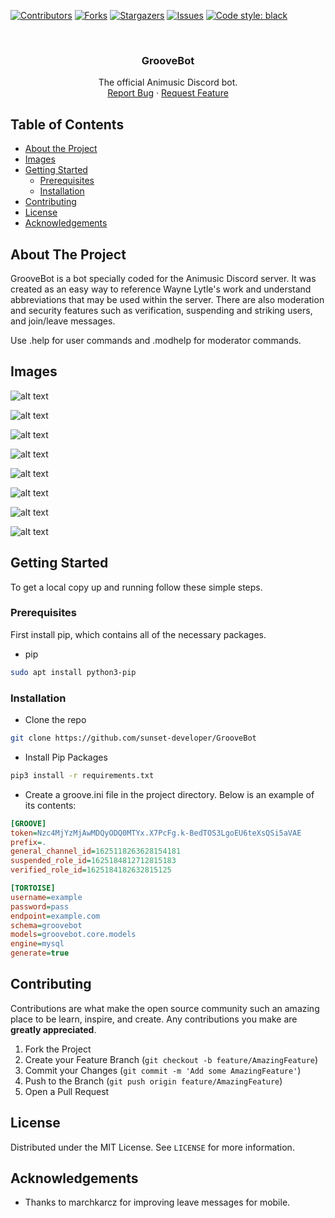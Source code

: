 <!--
*** Thanks for checking out this README Template. If you have a suggestion that would
*** make this better, please fork the repo and create a pull request or simply open
*** an issue with the tag "enhancement".
*** Thanks again! Now go create something AMAZING! :D
***
***
***
*** To avoid retyping too much info. Do a search and replace for the following:
*** github_username, repo_name, twitter_handle, email
-->





<!-- PROJECT SHIELDS -->
<!--
*** I'm using markdown "reference style" links for readability.
*** Reference links are enclosed in brackets [ ] instead of parentheses ( ).
*** See the bottom of this document for the declaration of the reference variables
*** for contributors-url, forks-url, etc. This is an optional, concise syntax you may use.
*** https://www.markdownguide.org/basic-syntax/#reference-style-links
-->
[![Contributors][contributors-shield]][contributors-url]
[![Forks][forks-shield]][forks-url]
[![Stargazers][stars-shield]][stars-url]
[![Issues][issues-shield]][issues-url]
[![Code style: black](https://img.shields.io/badge/code%20style-black-000000.svg)](https://github.com/psf/black)



<!-- PROJECT LOGO -->
<br />
<p align="center">
  <h3 align="center">GrooveBot</h3>

  <p align="center">
    The official Animusic Discord bot.
    <br />
    <a href="https://github.com/sunset-developer/GrooveBot/issues">Report Bug</a>
    ·
    <a href="https://github.com/sunset-developer/GrooveBot/pulls">Request Feature</a>
  </p>
</p>



<!-- TABLE OF CONTENTS -->
## Table of Contents

* [About the Project](#about-the-project)
* [Images](#Images)
* [Getting Started](#getting-started)
  * [Prerequisites](#prerequisites)
  * [Installation](#installation)
* [Contributing](#contributing)
* [License](#license)
* [Acknowledgements](#acknowledgements)



<!-- ABOUT THE PROJECT -->
## About The Project

GrooveBot is a bot specially coded for the Animusic Discord server. It was created as an easy way to reference
Wayne Lytle's work and understand abbreviations that may be used within the server. There are also moderation 
and security features such as verification, suspending and striking users, and join/leave messages.

Use .help for user commands and .modhelp for moderator commands. 

## Images
![alt text](https://github.com/sunset-developer/GrooveBot/blob/master/images/groovebot1.png)

![alt text](https://github.com/sunset-developer/GrooveBot/blob/master/images/groovebot2.png)

![alt text](https://github.com/sunset-developer/GrooveBot/blob/master/images/groovebot3.png)

![alt text](https://github.com/sunset-developer/GrooveBot/blob/master/images/groovebot4.png)

![alt text](https://github.com/sunset-developer/GrooveBot/blob/master/images/groovebot5.png)

![alt text](https://github.com/sunset-developer/GrooveBot/blob/master/images/groovebot6.png)

![alt text](https://github.com/sunset-developer/GrooveBot/blob/master/images/groovebot7.png)

![alt text](https://github.com/sunset-developer/GrooveBot/blob/master/images/groovebot8.png)


<!-- GETTING STARTED -->
## Getting Started

To get a local copy up and running follow these simple steps.

### Prerequisites

First install pip, which contains all of the necessary packages.
* pip
```sh
sudo apt install python3-pip
```

### Installation

* Clone the repo
```sh
git clone https://github.com/sunset-developer/GrooveBot
```

* Install Pip Packages
```sh
pip3 install -r requirements.txt
```

* Create a groove.ini file in the project directory. Below is an example of its contents:
  
```ini
[GROOVE]
token=Nzc4MjYzMjAwMDQyODQ0MTYx.X7PcFg.k-BedTOS3LgoEU6teXsQSi5aVAE
prefix=.
general_channel_id=1625118263628154181
suspended_role_id=1625184812712815183
verified_role_id=1625184182632815125

[TORTOISE]
username=example
password=pass
endpoint=example.com
schema=groovebot
models=groovebot.core.models
engine=mysql
generate=true
```

<!-- CONTRIBUTING -->
## Contributing

Contributions are what make the open source community such an amazing place to be learn, inspire, and create. Any contributions you make are **greatly appreciated**.

1. Fork the Project
2. Create your Feature Branch (`git checkout -b feature/AmazingFeature`)
3. Commit your Changes (`git commit -m 'Add some AmazingFeature'`)
4. Push to the Branch (`git push origin feature/AmazingFeature`)
5. Open a Pull Request


<!-- LICENSE -->
## License

Distributed under the MIT License. See `LICENSE` for more information.

<!-- ACKNOWLEDGEMENTS -->
## Acknowledgements

* Thanks to marchkarcz for improving leave messages for mobile.


<!-- MARKDOWN LINKS & IMAGES -->
<!-- https://www.markdownguide.org/basic-syntax/#reference-style-links -->
[contributors-shield]: https://img.shields.io/github/contributors/sunset-developer/GrooveBot.svg?style=flat-square
[contributors-url]: https://github.com/sunset-developer/GrooveBot/graphs/contributors
[forks-shield]: https://img.shields.io/github/forks/sunset-developer/GrooveBot.svg?style=flat-square
[forks-url]: https://github.com/sunset-developer/GrooveBot/network/members
[stars-shield]: https://img.shields.io/github/stars/sunset-developer/GrooveBot.svg?style=flat-square
[stars-url]: https://github.com/sunset-developer/GrooveBot/stargazers
[issues-shield]: https://img.shields.io/github/issues/sunset-developer/GrooveBot.svg?style=flat-square
[issues-url]: https://github.com/sunset-developer/GrooveBot/issues
[license-shield]: https://img.shields.io/github/license/sunset-developer/GrooveBot.svg?style=flat-square
[license-url]: https://github.com/sunset-developer/GrooveBot/blob/master/LICENSE
[linkedin-shield]: https://img.shields.io/badge/-LinkedIn-black.svg?style=flat-square&logo=linkedin&colorB=555
[linkedin-url]: https://linkedin.com/in/github_username
[product-screenshot]: images/screenshot.png
